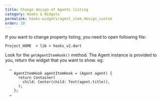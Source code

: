 ```yaml
---
title: Change design of Agents listing
category: Hooks & Widgets
permalink: hooks-widgets/agent_item_design_custom
order: 10
---
```


If you want to change property listing, you need to open following file:

`Project_HOME  > lib > hooks_v2.dart`

Look for the `getAgentItemHook()` method. The Agent instance is provided to you, return the widget that you want to show. eg: 
```
  …
    AgentItemHook agentItemHook = (Agent agent) {
      return Container(
        child: Center(child: Text(agent.title)),
      );
    };
  …
```

